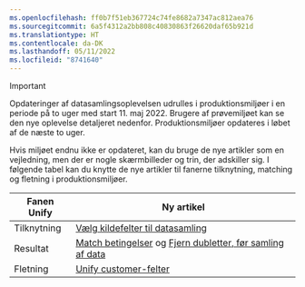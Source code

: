 ```yaml
---
ms.openlocfilehash: ff0b7f51eb367724c74fe8682a7347ac812aea76
ms.sourcegitcommit: 6a5f4312a2bb808c40830863f26620daf65b921d
ms.translationtype: HT
ms.contentlocale: da-DK
ms.lasthandoff: 05/11/2022
ms.locfileid: "8741640"
---
```

> [!IMPORTANT]
> Opdateringer af datasamlingsoplevelsen udrulles i produktionsmiljøer i en periode på to uger med start 11. maj 2022. Brugere af prøvemiljøet kan se den nye oplevelse detaljeret nedenfor. Produktionsmiljøer opdateres i løbet af de næste to uger.
>
> Hvis miljøet endnu ikke er opdateret, kan du bruge de nye artikler som en vejledning, men der er nogle skærmbilleder og trin, der adskiller sig. I følgende tabel kan du knytte de nye artikler til fanerne tilknytning, matching og fletning i produktionsmiljøer.
>
> Fanen Unify  |Ny artikel  |
> |---------|---------|
> |Tilknytning     |  [Vælg kildefelter til datasamling](../map-entities.md)       |
> |Resultat     | [Match betingelser](../match-entities.md) og [Fjern dubletter, før samling af data](../remove-duplicates.md)        |
> |Fletning     |  [Unify customer-felter](../merge-entities.md)       |
 